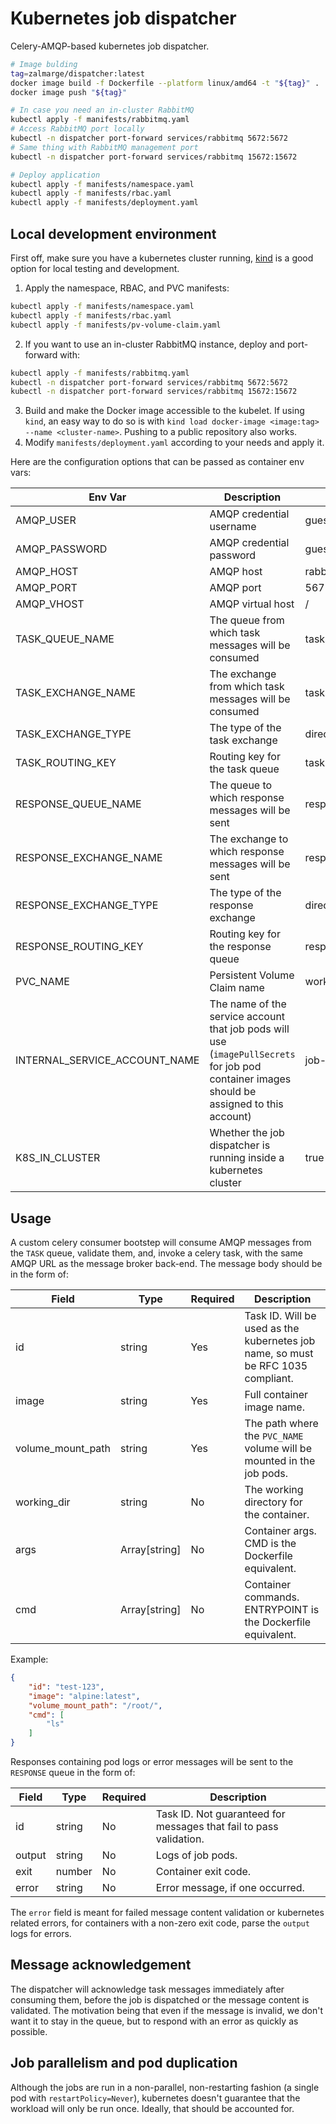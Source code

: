 # Kubernetes job dispatcher

Celery-AMQP-based kubernetes job dispatcher.

```sh
# Image bulding
tag=zalmarge/dispatcher:latest
docker image build -f Dockerfile --platform linux/amd64 -t "${tag}" .
docker image push "${tag}"
```

```sh
# In case you need an in-cluster RabbitMQ
kubectl apply -f manifests/rabbitmq.yaml
# Access RabbitMQ port locally
kubectl -n dispatcher port-forward services/rabbitmq 5672:5672
# Same thing with RabbitMQ management port
kubectl -n dispatcher port-forward services/rabbitmq 15672:15672
```

```sh
# Deploy application
kubectl apply -f manifests/namespace.yaml
kubectl apply -f manifests/rbac.yaml
kubectl apply -f manifests/deployment.yaml
```

## Local development environment

First off, make sure you have a kubernetes cluster running, [kind](https://kind.sigs.k8s.io/) is a good option for local
testing and development.

1. Apply the namespace, RBAC, and PVC manifests:

```sh
kubectl apply -f manifests/namespace.yaml
kubectl apply -f manifests/rbac.yaml
kubectl apply -f manifests/pv-volume-claim.yaml
```

2. If you want to use an in-cluster RabbitMQ instance, deploy and port-forward with:

```sh
kubectl apply -f manifests/rabbitmq.yaml
kubectl -n dispatcher port-forward services/rabbitmq 5672:5672
kubectl -n dispatcher port-forward services/rabbitmq 15672:15672
```

3. Build and make the Docker image accessible to the kubelet. If using `kind`, an easy way to do so is with
   `kind load docker-image <image:tag> --name <cluster-name>`. Pushing to a public repository also works.
4. Modify `manifests/deployment.yaml` according to your needs and apply it.

Here are the configuration options that can be passed as container env vars:

| Env Var                       | Description                                                                                                                                 | Default                               |
|-------------------------------|---------------------------------------------------------------------------------------------------------------------------------------------|---------------------------------------|
| AMQP_USER                     | AMQP credential username                                                                                                                    | guest                                 |
| AMQP_PASSWORD                 | AMQP credential password                                                                                                                    | guest                                 |
| AMQP_HOST                     | AMQP host                                                                                                                                   | rabbitmq.dispatcher.svc.cluster.local |
| AMQP_PORT                     | AMQP port                                                                                                                                   | 5672                                  |
| AMQP_VHOST                    | AMQP virtual host                                                                                                                           | /                                     |
| TASK_QUEUE_NAME               | The queue from which task messages will be consumed                                                                                         | tasks                                 |
| TASK_EXCHANGE_NAME            | The exchange from which task messages will be consumed                                                                                      | tasks                                 |
| TASK_EXCHANGE_TYPE            | The type of the task exchange                                                                                                               | direct                                |
| TASK_ROUTING_KEY              | Routing key for the task queue                                                                                                              | task                                  |
| RESPONSE_QUEUE_NAME           | The queue to which response messages will be sent                                                                                           | responses                             |
| RESPONSE_EXCHANGE_NAME        | The exchange to which response messages will be sent                                                                                        | responses                             |
| RESPONSE_EXCHANGE_TYPE        | The type of the response exchange                                                                                                           | direct                                |
| RESPONSE_ROUTING_KEY          | Routing key for the response queue                                                                                                          | response                              | | worker-pv-volume                      |
| PVC_NAME                      | Persistent Volume Claim name                                                                                                                | worker-pv-claim                       |
| INTERNAL_SERVICE_ACCOUNT_NAME | The name of the service account that job pods will use (`imagePullSecrets` for job pod container images should be assigned to this account) | job-internal                          |
| K8S_IN_CLUSTER                | Whether the job dispatcher is running inside a kubernetes cluster                                                                           | true                                  |

## Usage

A custom celery consumer bootstep will consume AMQP messages from the `TASK` queue, validate them,
and, invoke a celery task, with the same AMQP URL as the message broker back-end. The message body should be in the form
of:

| Field             | Type          | Required | Description                                                                      |
|-------------------|---------------|----------|----------------------------------------------------------------------------------|
| id                | string        | Yes      | Task ID. Will be used as the kubernetes job name, so must be RFC 1035 compliant. |
| image             | string        | Yes      | Full container image name.                                                       |
| volume_mount_path | string        | Yes      | The path where the `PVC_NAME` volume will be mounted in the job pods.            |
| working_dir       | string        | No       | The working directory for the container.                                         |
| args              | Array[string] | No       | Container args. CMD is the Dockerfile equivalent.                                |
| cmd               | Array[string] | No       | Container commands. ENTRYPOINT is the Dockerfile equivalent.                     |

Example:

```json
{
    "id": "test-123",
    "image": "alpine:latest",
    "volume_mount_path": "/root/",
    "cmd": [
        "ls"
    ]
}
```

Responses containing pod logs or error messages will be sent to the `RESPONSE` queue in the form of:

| Field  | Type   | Required | Description                                                        |
|--------|--------|----------|--------------------------------------------------------------------|
| id     | string | No       | Task ID. Not guaranteed for messages that fail to pass validation. |
| output | string | No       | Logs of job pods.                                                  |
| exit   | number | No       | Container exit code.                                               |
| error  | string | No       | Error message, if one occurred.                                    |

The `error` field is meant for failed message content validation or kubernetes related errors, for containers with a
non-zero exit code, parse the `output` logs for errors.

## Message acknowledgement

The dispatcher will acknowledge task messages immediately after consuming them,
before the job is dispatched or the message content is validated. The motivation being that
even if the message is invalid, we don't want it to stay in the queue, but to respond with
an error as quickly as possible.

## Job parallelism and pod duplication

Although the jobs are run in a non-parallel, non-restarting fashion (a single pod with `restartPolicy=Never`),
kubernetes doesn't guarantee that the workload will only be run once. Ideally, that should be accounted for.
